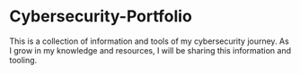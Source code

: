 # Cybersecurity-Portfolio
This is a collection of information and tools of my cybersecurity journey. As I grow in my knowledge and resources, I will be sharing this information and tooling.
